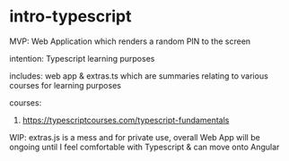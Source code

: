 # intro-typescript

MVP: Web Application which renders a random PIN to the screen

intention: Typescript learning purposes

includes: web app & extras.ts which are summaries relating to various courses for learning purposes

courses:
1. https://typescriptcourses.com/typescript-fundamentals


WIP: 
extras.js is a mess and for private use,
overall Web App will be ongoing until I feel comfortable with Typescript & can move onto Angular
